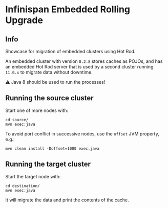 # Infinispan Embedded Rolling Upgrade

## Info 
Showcase for migration of embedded clusters using Hot Rod. 

An embedded cluster with version ```8.2.8``` stores caches
as POJOs, and has an embedded Hot Rod server that is used by a second cluster running ```11.0.x``` to migrate data without downtime.

:warning: Java 8 should be used to run the processes!

## Running the source cluster

Start one of more nodes with: 

```
cd source/
mvn exec:java
```

To avoid port conflict in successive nodes, use the ```offset``` JVM property, e.g.: 

```mvn clean install -Doffset=1000 exec:java```

## Running the target cluster

Start the target node with:

```
cd destination/
mvn exec:java
```

It will migrate the data and print the contents of the cache.